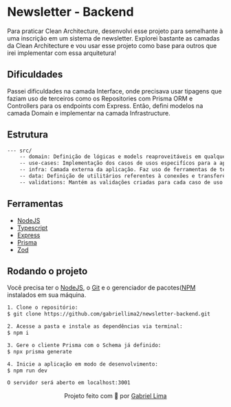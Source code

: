 # Newsletter - Backend

Para praticar Clean Architecture, desenvolvi esse projeto para semelhante à uma inscrição em um sistema de newsletter.
Explorei bastante as camadas da Clean Architecture e vou usar esse projeto como base para outros que irei implementar com essa arquitetura!

<h2>Dificuldades</h2>
Passei dificuldades na camada Interface, onde precisava usar tipagens que faziam uso de terceiros como os Repositories com Prisma ORM e Controllers para os endpoints com Express.
Então, defini modelos na camada Domain e implementar na camada Infrastructure.

<h2>Estrutura</h2>

```bash
--- src/
    -- domain: Definição de lógicas e models reaproveitáveis em qualquer aplicação(Web, Mobile) e frameworks.
    -- use-cases: Implementação dos casos de usos especifícos para a aplicação.
    -- infra: Camada externa da aplicação. Faz uso de ferramentas de terceiros e, nesse caso, define adapters e controllers.
    -- data: Definição de utilitários referentes à conexões e transferências de dados entre aplicações.
    -- validations: Mantém as validações criadas para cada caso de uso.
```

<h2>Ferramentas</h2>

- [NodeJS](https://nodejs.org/en/)
- [Typescript](https://www.typescriptlang.org/)
- [Express](https://expressjs.com/pt-br/)
- [Prisma](https://www.prisma.io/)
- [Zod](https://zod.dev/)

<h2>Rodando o projeto</h2>

Você precisa ter o [NodeJS](https://nodejs.org/en/), o [Git](https://git-scm.com/) e o gerenciador de pacotes([NPM](https://docs.npmjs.com/downloading-and-installing-node-js-and-npm/) instalados em sua máquina.

```bash
1. Clone o repositório:
$ git clone https://github.com/gabriellima2/newsletter-backend.git

2. Acesse a pasta e instale as dependências via terminal:
$ npm i

3. Gere o cliente Prisma com o Schema já definido:
$ npx prisma generate

4. Inicie a aplicação em modo de desenvolvimento:
$ npm run dev

O servidor será aberto em localhost:3001
```

<p align="center">Projeto feito com 💙 por <a href="https://www.linkedin.com/in/gabriel-lima-860612236">Gabriel Lima</a></p>
